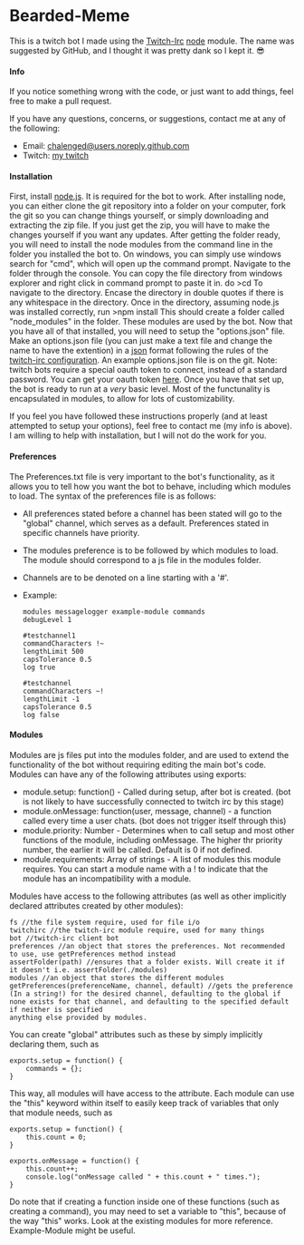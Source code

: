 # Bearded-Meme
This is a twitch bot I made using the [Twitch-Irc][twitchirc] [node][node] module. The name was suggested by GitHub, and I thought it was pretty dank so I kept it. :sunglasses:

#### Info
If you notice something wrong with the code, or just want to add things, feel free to make a pull request.

If you have any questions, concerns, or suggestions, contact me at any of the following: 

-	Email: <chalenged@users.noreply.github.com>
-	Twitch: [my twitch][mytwitch]

#### Installation
First, install [node.js][node]. It is required for the bot to work. After installing node, you can either clone the git repository into a folder on your computer, fork the git so you can change things yourself, or simply downloading and extracting the zip file. If you just get the zip, you will have to make the changes yourself if you want any updates. After getting the folder ready, you will need to install the node modules from the command line in the folder you installed the bot to. On windows, you can simply use windows search for "cmd", which will open up the command prompt. Navigate to the folder through the console. You can copy the file directory from windows explorer and right click in command prompt to paste it in. do 
    >cd <directory>
To navigate to the directory. Encase the directory in double quotes if there is any whitespace in the directory. Once in the directory, assuming node.js was installed correctly, run
    >npm install
This should create a folder called "node\_modules" in the folder. These modules are used by the bot. Now that you have all of that installed, you will need to setup the "options.json" file. Make an options.json file (you can just make a text file and change the name to have the extention) in a [json][json] format following the rules of the [twitch-irc configuration](https://github.com/twitch-irc/documentation/blob/master/02_Configuration.md "configuration documentation"). An example options.json file is on the git. Note: twitch bots require a special oauth token to connect, instead of a standard password. You can get your oauth token [here][oauth]. Once you have that set up, the bot is ready to run at a _very_ basic level. Most of the functunality is encapsulated in modules, to allow for lots of customizability. 

If you feel you have followed these instructions properly (and at least attempted to setup your options), feel free to contact me (my info is above). I am willing to help with installation, but I will not do the work for you. 

#### Preferences 
The Preferences.txt file is very important to the bot's functionality, as it allows you to tell how you want the bot to behave, including which modules to load. The syntax of the preferences file is as follows:

-   All preferences stated before a channel has been stated will go to the "global" channel, which serves as a default. Preferences stated in specific channels have priority.
-   The modules preference is to be followed by which modules to load. The module should correspond to a js file in the modules folder.
-   Channels are to be denoted on a line starting with a '#'.
-   Example: 


        modules messagelogger example-module commands
        debugLevel 1

        #testchannel1
        commandCharacters !~
        lengthLimit 500
        capsTolerance 0.5
        log true

        #testchannel
        commandCharacters ~!
        lengthLimit -1
        capsTolerance 0.5
        log false

#### Modules
Modules are js files put into the modules folder, and are used to extend the functionality of the bot without requiring editing the main bot's code. Modules can have any of the following attributes using exports:

-   module.setup: function() - Called during setup, after bot is created. (bot is not likely to have successfully connected to twitch irc by this stage)
-   module.onMessage: function(user, message, channel) - a function called every time a user chats. (bot does not trigger itself through this)
-   module.priority: Number - Determines when to call setup and most other functions of the module, including onMessage. The higher thr priority number, the earlier it will be called. Default is 0 if not defined.
-   module.requirements: Array of strings - A list of modules this module requires. You can start a module name with a ! to indicate that the module has an incompatibility with a module.

Modules have access to the following attributes (as well as other implicitly declared attributes created by other modules): 

    fs //the file system require, used for file i/o
    twitchirc //the twitch-irc module require, used for many things
    bot //twitch-irc client bot
    preferences //an object that stores the preferences. Not recommended to use, use getPreferences method instead
    assertFolder(path) //ensures that a folder exists. Will create it if it doesn't i.e. assertFolder(./modules)
    modules //an object that stores the different modules
    getPreferences(preferenceName, channel, default) //gets the preference (In a string!) for the desired channel, defaulting to the global if none exists for that channel, and defaulting to the specified default if neither is specified
    anything else provided by modules.

You can create "global" attributes such as these by simply implicitly declaring them, such as

    exports.setup = function() {
        commands = {};
    }

This way, all modules will have access to the attribute. Each module can use the "this" keyword within itself to easily keep track of variables that only that module needs, such as 

    exports.setup = function() {
        this.count = 0;
    }
    
    exports.onMessage = function() {
        this.count++;
        console.log("onMessage called " + this.count + " times.");
    }
    
Do note that if creating a function inside one of these functions (such as creating a command), you may need to set a variable to "this", because of the way "this" works. Look at the existing modules for more reference. Example-Module might be useful.

[twitchirc]: https://github.com/twitch-irc/twitch-irc "Twitch-Irc on git"
[node]: https://nodejs.org/ "Node home site"
[json]: http://json.org "JSON home site"
[mytwitch]: http://twitch.tv/chalenged "My Twitch"
[oauth]: http://twitchapps.com/tmi/ "oauth twitch app"